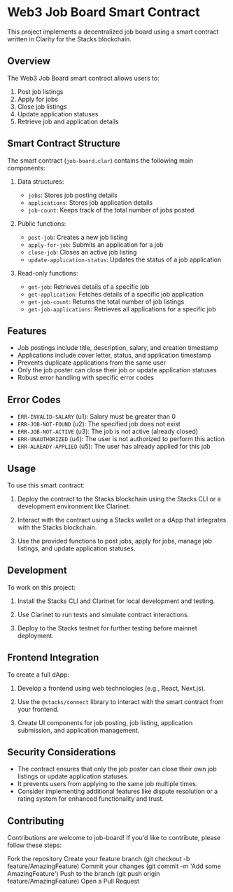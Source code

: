 # Web3 Job Board Smart Contract

This project implements a decentralized job board using a smart contract written in Clarity for the Stacks blockchain.

## Overview

The Web3 Job Board smart contract allows users to:

1. Post job listings
2. Apply for jobs
3. Close job listings
4. Update application statuses
5. Retrieve job and application details

## Smart Contract Structure

The smart contract (`job-board.clar`) contains the following main components:

1. Data structures:
   - `jobs`: Stores job posting details
   - `applications`: Stores job application details
   - `job-count`: Keeps track of the total number of jobs posted

2. Public functions:
   - `post-job`: Creates a new job listing
   - `apply-for-job`: Submits an application for a job
   - `close-job`: Closes an active job listing
   - `update-application-status`: Updates the status of a job application

3. Read-only functions:
   - `get-job`: Retrieves details of a specific job
   - `get-application`: Fetches details of a specific job application
   - `get-job-count`: Returns the total number of job listings
   - `get-job-applications`: Retrieves all applications for a specific job

## Features

- Job postings include title, description, salary, and creation timestamp
- Applications include cover letter, status, and application timestamp
- Prevents duplicate applications from the same user
- Only the job poster can close their job or update application statuses
- Robust error handling with specific error codes

## Error Codes

- `ERR-INVALID-SALARY` (u1): Salary must be greater than 0
- `ERR-JOB-NOT-FOUND` (u2): The specified job does not exist
- `ERR-JOB-NOT-ACTIVE` (u3): The job is not active (already closed)
- `ERR-UNAUTHORIZED` (u4): The user is not authorized to perform this action
- `ERR-ALREADY-APPLIED` (u5): The user has already applied for this job

## Usage

To use this smart contract:

1. Deploy the contract to the Stacks blockchain using the Stacks CLI or a development environment like Clarinet.

2. Interact with the contract using a Stacks wallet or a dApp that integrates with the Stacks blockchain.

3. Use the provided functions to post jobs, apply for jobs, manage job listings, and update application statuses.

## Development

To work on this project:

1. Install the Stacks CLI and Clarinet for local development and testing.

2. Use Clarinet to run tests and simulate contract interactions.

3. Deploy to the Stacks testnet for further testing before mainnet deployment.

## Frontend Integration

To create a full dApp:

1. Develop a frontend using web technologies (e.g., React, Next.js).

2. Use the `@stacks/connect` library to interact with the smart contract from your frontend.

3. Create UI components for job posting, job listing, application submission, and application management.

## Security Considerations

- The contract ensures that only the job poster can close their own job listings or update application statuses.
- It prevents users from applying to the same job multiple times.
- Consider implementing additional features like dispute resolution or a rating system for enhanced functionality and trust.

## Contributing

Contributions are welcome to job-board! If you'd like to contribute, please follow these steps:

Fork the repository
Create your feature branch (git checkout -b feature/AmazingFeature)
Commit your changes (git commit -m 'Add some AmazingFeature')
Push to the branch (git push origin feature/AmazingFeature)
Open a Pull Request